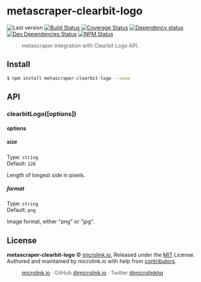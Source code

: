 # metascraper-clearbit-logo

![Last version](https://img.shields.io/github/tag/microlinkhq/metascraper-clearbit-logo.svg?style=flat-square)
[![Build Status](https://img.shields.io/travis/microlinkhq/metascraper-clearbit-logo/master.svg?style=flat-square)](https://travis-ci.org/microlinkhq/metascraper-clearbit-logo)
[![Coverage Status](https://img.shields.io/coveralls/microlinkhq/metascraper-clearbit-logo.svg?style=flat-square)](https://coveralls.io/github/microlinkhq/metascraper-clearbit-logo)
[![Dependency status](https://img.shields.io/david/microlinkhq/metascraper-clearbit-logo.svg?style=flat-square)](https://david-dm.org/microlinkhq/metascraper-clearbit-logo)
[![Dev Dependencies Status](https://img.shields.io/david/dev/microlinkhq/metascraper-clearbit-logo.svg?style=flat-square)](https://david-dm.org/microlinkhq/metascraper-clearbit-logo#info=devDependencies)
[![NPM Status](https://img.shields.io/npm/dm/metascraper-clearbit-logo.svg?style=flat-square)](https://www.npmjs.org/package/metascraper-clearbit-logo)


> metascraper integration with Clearbit Logo API.

## Install

```bash
$ npm install metascraper-clearbit-logo --save
```

## API

### clearbitLogo([options])

#### options

##### size

Type: `string`<br>
Default: `128`

Length of longest side in pixels.

##### format

Type: `string`<br>
Default: `png`

Image format, either "png" or "jpg".

## License

**metascraper-clearbit-logo** © [microlink.io](https://microlink.io), Released under the [MIT](https://github.com/microlinkhq/metascraper-clearbit-logo/blob/master/LICENSE.md) License.<br>
Authored and maintained by microlink.io with help from [contributors](https://github.com/microlinkhq/metascraper-clearbit-logo/contributors).

> [microlink.io](https://microlink.io) · GitHub [@microlink.io](https://github.com/microlinkhq) · Twitter [@microlinkhq](https://twitter.com/microlinkhq)
